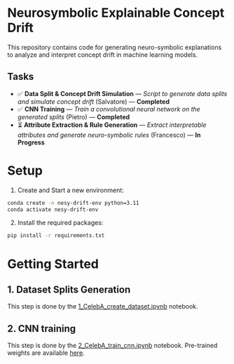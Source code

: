 # Neurosymbolic Explainable Concept Drift

This repository contains code for generating neuro-symbolic explanations to analyze and interpret concept drift in machine learning models.

## Tasks

- ✅ **Data Split & Concept Drift Simulation** — *Script to generate data splits and simulate concept drift* (Salvatore) — **Completed**
- ✅ **CNN Training** — *Train a convolutional neural network on the generated splits* (Pietro) — **Completed**
- ⏳ **Attribute Extraction & Rule Generation** — *Extract interpretable attributes and generate neuro-symbolic rules* (Francesco) — **In Progress**


# Setup
1) Create and Start a new environment:
```sh
conda create -n nesy-drift-env python=3.11
conda activate nesy-drift-env
```
2) Install the required packages:
```sh
pip install -r requirements.txt
```

# Getting Started

## 1. Dataset Splits Generation
This step is done by the [1_CelebA_create_dataset.ipynb](./1_CelebA_create_dataset.ipynb) notebook.

## 2. CNN training
This step is done by the [2_CelebA_train_cnn.ipynb](./2_CelebA_train_cnn.ipynb) notebook. Pre-trained weights are available [here](https://politoit-my.sharepoint.com/:f:/g/personal/pietro_basci_polito_it/EkEAn9inC-dIghsxU7p4RBABVPRBPpG25SnJxwk2Ox2S6w?e=3A5QCF).
